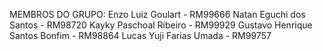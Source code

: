MEMBROS DO GRUPO:
Enzo Luiz Goulart - RM99666
Natan Eguchi dos Santos - RM98720
Kayky Paschoal Ribeiro - RM99929
Gustavo Henrique Santos Bonfim - RM98864
Lucas Yuji Farias Umada - RM99757 

